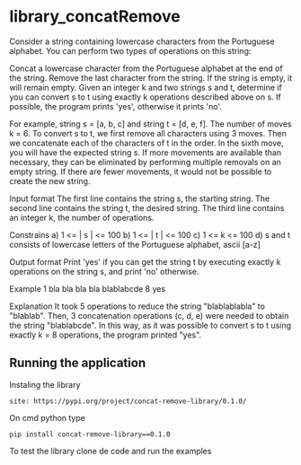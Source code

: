# library_concatRemove
Consider a string containing lowercase characters from the Portuguese alphabet. You can perform two types of operations on this string:

Concat a lowercase character from the Portuguese alphabet at the end of the string.
Remove the last character from the string. If the string is empty, it will remain empty.
Given an integer k and two strings s and t, determine if you can convert s to t using exactly k operations described above on s. If possible, the program prints 'yes', otherwise it prints 'no'.

For example, string s = [a, b, c] and string t = [d, e, f]. The number of moves k = 6. To convert s to t, we first remove all characters using 3 moves. Then we concatenate each of the characters of t in the order. In the sixth move, you will have the expected string s. If more movements are available than necessary, they can be eliminated by performing multiple removals on an empty string. If there are fewer movements, it would not be possible to create the new string.

Input format The first line contains the string s, the starting string. The second line contains the string t, the desired string. The third line contains an integer k, the number of operations.

Constrains a) 1 <= | s | <= 100 b) 1 <= | t | <= 100 c) 1 <= k <= 100 d) s and t consists of lowercase letters of the Portuguese alphabet, ascii [a-z]

Output format Print 'yes' if you can get the string t by executing exactly k operations on the string s, and print 'no' otherwise.

Example 1 bla bla bla bla blablabcde 8 yes

Explanation It took 5 operations to reduce the string "blablablabla" to "blablab". Then, 3 concatenation operations (c, d, e) were needed to obtain the string "blablabcde". In this way, as it was possible to convert s to t using exactly k = 8 operations, the program printed "yes".



## Running the application

Instaling the library
```
site: https://pypi.org/project/concat-remove-library/0.1.0/
```
On cmd python type
```
pip install concat-remove-library==0.1.0
```
To test the library clone de code and run the examples
```
